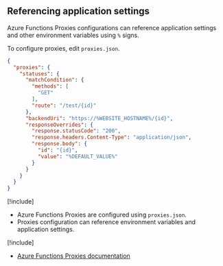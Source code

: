 ## Referencing application settings

Azure Functions Proxies configurations can reference application settings and other environment variables using `%` signs.

To configure proxies, edit `proxies.json`.

```json
{
  "proxies": {
    "statuses": {
      "matchCondition": {
        "methods": [
          "GET"
        ],
        "route": "/test/{id}"
      },
      "backendUri": "https://%WEBSITE_HOSTNAME%/{id}",
      "responseOverrides": {
        "response.statusCode": "200",
        "response.headers.Content-Type": "application/json",
        "response.body": {
          "id": "{id}",
          "value": "%DEFAULT_VALUE%"
        }
      }
    }
  }
}
```

[!include[](../includes/takeaways-heading.md)]
- Azure Functions Proxies are configured using `proxies.json`.
- Proxies configuration can reference environment variables and application settings. 

[!include[](../includes/read-more-heading.md)]

- [Azure Functions Proxies documentation](https://docs.microsoft.com/en-us/azure/azure-functions/functions-proxies)
